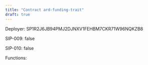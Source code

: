 ```yaml
---
title: "Contract ard-funding-trait"
draft: true
---
```

Deployer: SP1R2J6JB94PMJ2DJNXV1FEHBM7CKR71W96NQKZB8

SIP-009: false

SIP-010: false

Functions:


